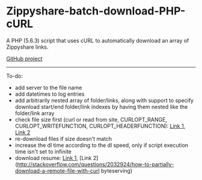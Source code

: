 # Zippyshare-batch-download-PHP-cURL
A PHP (5.6.3) script that uses cURL to automatically download an array of Zippyshare links.

[GitHub project](https://github.com/Quirinus/Zippyshare-batch-download-PHP-cURL)
_____________________________________________________________________

To-do:
- add server to the file name
- add datetimes to log entries
- add arbitrarily nested array of folder/links, along with support to specify download start/end folder/link indexes by having them nested like the folder/link array
- check file size first (curl or read from site, CURLOPT_RANGE, CURLOPT_WRITEFUNCTION, CURLOPT_HEADERFUNCTION): [Link 1](http://curl.haxx.se/libcurl/php/examples/callbacks.html), [Link 2](http://stackoverflow.com/questions/10991443/curl-get-remote-file-and-force-download-at-same-time)
- re-download files if size doesn't match
- increase the dl time according to the dl speed, only if script execution time isn't set to infinite
- download resume: [Link 1](http://www.ankur.com/blog/106/php/resume-http-downloads-php-curl-fsockopen/), [Link 2](http://stackoverflow.com/questions/2032924/how-to-partially-download-a-remote-file-with-curl byteserving)
